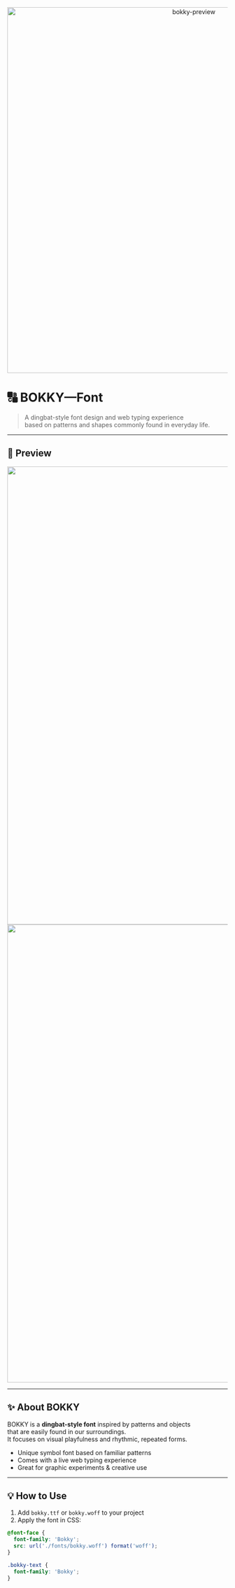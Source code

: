<div align="center">
  <img width="837" alt="bokky-preview" src="https://github.com/user-attachments/assets/f6d38c21-902c-4fc8-8c64-39488a74d75e" />

</div>

# 🔠 BOKKY—Font

> A dingbat-style font design and web typing experience  
> based on patterns and shapes commonly found in everyday life.

---

## 👀 Preview

<div align="center">
  <img width="1048" alt="bokky-1" src="https://github.com/user-attachments/assets/560bf186-7145-4dce-b5ac-82fa584bc7b2" />
  <br />
  <img width="1048" alt="bokky-2" src="https://github.com/user-attachments/assets/0c5c1933-6561-4eab-8a6f-4e94cfd86ed0" />
</div>

---

## ✨ About BOKKY

BOKKY is a **dingbat-style font** inspired by patterns and objects  
that are easily found in our surroundings.  
It focuses on visual playfulness and rhythmic, repeated forms.

- Unique symbol font based on familiar patterns  
- Comes with a live web typing experience  
- Great for graphic experiments & creative use

---

## 💡 How to Use

1. Add `bokky.ttf` or `bokky.woff` to your project  
2. Apply the font in CSS:

```css
@font-face {
  font-family: 'Bokky';
  src: url('./fonts/bokky.woff') format('woff');
}

.bokky-text {
  font-family: 'Bokky';
}
